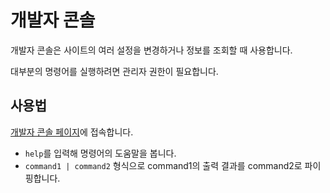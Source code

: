 # 개발자 콘솔

개발자 콘솔은 사이트의 여러 설정을 변경하거나 정보를 조회할 때 사용합니다.

대부분의 명령어를 실행하려면 관리자 권한이 필요합니다.

## 사용법

[개발자 콘솔 페이지](https://dshs.app/dev)에 접속합니다.

+ `help`를 입력해 명령어의 도움말을 봅니다.
+ `command1 | command2` 형식으로 command1의 출력 결과를 command2로 파이핑합니다.